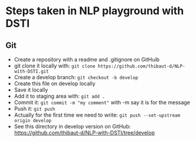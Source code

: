 # Steps taken in NLP playground with DSTI

## Git

- Create a repository with a readme and .gitignore on GitHuib
- git clone it locally with: ```git clone https://github.com/thibaut-d/NLP-with-DSTI.git```
- Create a develop branch: ```git checkout -b develop```
- Create this file on develop locally
- Save it locally
- Add it to staging area with: ```git add .```
- Commit it: ```git commit -m "my comment"``` with -m say it is for the message
- Push it: ```git push```
- Actually for the first time we need to write:  ```git push --set-upstream origin develop```
- See this directory in develop version on GitHub: <https://github.com/thibaut-d/NLP-with-DSTI/tree/develop>
